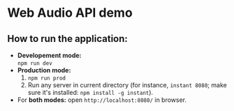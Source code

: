 # Web Audio API demo

## How to run the application:
- **Developement mode:**  
   `npm run dev`
- **Production mode:**
  1. `npm run prod`
  1. Run any server in current directory (for instance, `instant 8080`; make sure it's installed: `npm install -g instant`).
- For **both modes:** open `http://localhost:8080/` in browser.
